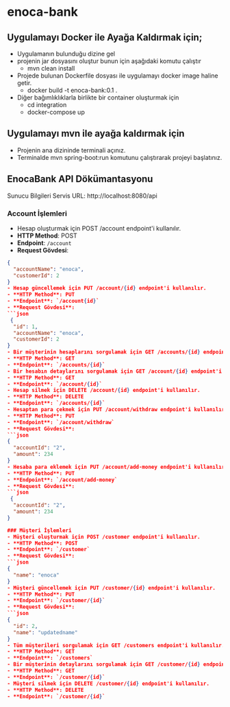 # enoca-bank

## Uygulamayı Docker ile Ayağa Kaldırmak için;
- Uygulamanın bulunduğu dizine gel
- projenin jar dosyasını oluştur bunun için aşağıdaki komutu çalıştır
     - mvn clean install
- Projede bulunan Dockerfile dosyası ile uygulamayı docker image haline getir.
     - docker build -t enoca-bank:0.1 .
- Diğer bağımlıklıklarla birlikte bir container oluşturmak için
     - cd integration
     - docker-compose up
## Uygulamayı mvn ile ayağa kaldırmak için
- Projenin ana dizininde terminali açınız.
- Terminalde mvn spring-boot:run komutunu çalıştırarak projeyi başlatınız.

## EnocaBank API Dökümantasyonu

Sunucu Bilgileri
Servis URL: http://localhost:8080/api

### Account İşlemleri
- Hesap oluşturmak için POST /account endpoint'i kullanılır.
- **HTTP Method**: POST
- **Endpoint**: `/account`
- **Request Gövdesi**:
```json
{
  "accountName": "enoca",
  "customerId": 2
}
- Hesap güncellemek için PUT /account/{id} endpoint'i kullanılır.
- **HTTP Method**: PUT
- **Endpoint**: `/account{id}`
- **Request Gövdesi**:
```json
 {
  "id": 1,
  "accountName": "enoca",
  "customerId": 2
}  
- Bir müşterinin hesaplarını sorgulamak için GET /accounts/{id} endpoint'i kullanılır.
- **HTTP Method**: GET
- **Endpoint**: `/accounts/{id}`
- Bir hesabın detaylarını sorgulamak için GET /account/{id} endpoint'i kullanılır.
- **HTTP Method**: GET
- **Endpoint**: `/account/{id}`
- Hesap silmek için DELETE /account/{id} endpoint'i kullanılır.
- **HTTP Method**: DELETE
- **Endpoint**: `/accounts/{id}`
- Hesaptan para çekmek için PUT /account/withdraw endpoint'i kullanılır.
- **HTTP Method**: PUT
- **Endpoint**: `/account/withdraw`
- **Request Gövdesi**:
```json
{
  "accountId": "2",
  "amount": 234
} 
- Hesaba para eklemek için PUT /account/add-money endpoint'i kullanılır.
- **HTTP Method**: PUT
- **Endpoint**: `/account/add-money`
- **Request Gövdesi**:
```json
 {
  "accountId": "2",
  "amount": 234
} 

### Müşteri İşlemleri
- Müşteri oluşturmak için POST /customer endpoint'i kullanılır.
- **HTTP Method**: POST
- **Endpoint**: `/customer`
- **Request Gövdesi**:
```json
{
  "name": "enoca"
}    
- Müşteri güncellemek için PUT /customer/{id} endpoint'i kullanılır.
- **HTTP Method**: PUT
- **Endpoint**: `/customer/{id}`
- **Request Gövdesi**:
```json
{
  "id": 2,
  "name": "updatedname"
} 
- Tüm müşterileri sorgulamak için GET /customers endpoint'i kullanılır.
- **HTTP Method**: GET
- **Endpoint**: `/customers`
- Bir müşterinin detaylarını sorgulamak için GET /customer/{id} endpoint'i kullanılır.
- **HTTP Method**: GET
- **Endpoint**: `/customer/{id}`
- Müşteri silmek için DELETE /customer/{id} endpoint'i kullanılır.
- **HTTP Method**: DELETE
- **Endpoint**: `/customer/{id}`
